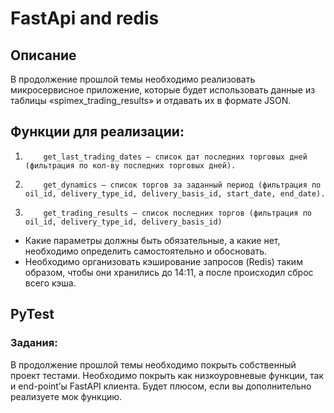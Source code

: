 # FastApi and redis

## Описание

В продолжение прошлой темы необходимо реализовать микросервисное приложение, которые будет использовать данные из таблицы «spimex_trading_results» и отдавать их в формате JSON.


## Функции для реализации: 
1.         get_last_trading_dates – список дат последних торговых дней (фильтрация по кол-ву последних торговых дней).
2.         get_dynamics – список торгов за заданный период (фильтрация по oil_id, delivery_type_id, delivery_basis_id, start_date, end_date).
3.         get_trading_results – список последних торгов (фильтрация по oil_id, delivery_type_id, delivery_basis_id)

* Какие параметры должны быть обязательные, а какие нет, необходимо определить самостоятельно и обосновать.
* Необходимо организовать кэширование запросов (Redis) таким образом, чтобы они хранились до 14:11, а после происходил сброс всего кэша.

## PyTest
### Задания:
В продолжение прошлой темы необходимо покрыть собственный проект тестами. Необходимо покрыть как низкоуровневые функции, так и end-point’ы FastAPI клиента. Будет плюсом, если вы дополнительно реализуете мок функцию.
